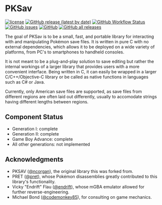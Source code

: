 PKSav
===============================================

[![license](https://img.shields.io/badge/license-MIT-blue.svg)](https://github.com/ncorgan/pksav/blob/master/LICENSE.txt) [![GitHub release (latest by date)](https://img.shields.io/github/v/release/savaughn/pksav)](https://github.com/savaughn/pksav/releases) [![GitHub Workflow Status](https://img.shields.io/github/actions/workflow/status/savaughn/pksav/build-macos.yml?branch=master)](https://github.com/savaughn/pksav/actions) [![GitHub issues](https://img.shields.io/github/issues/savaughn/pksav)](https://github.com/savaughn/pksav/issues) [![GitHub](https://img.shields.io/github/license/savaughn/pksav)](https://github.com/savaughn/pksav/blob/main/LICENSE) [![GitHub all releases](https://img.shields.io/github/downloads/savaughn/pksav/total)](https://github.com/savaughn/pksav/releases)

The goal of PKSav is to be a small, fast, and portable library for interacting with
and manipulating Pokémon save files. It is written in pure C with no external dependencies,
which allows it to be deployed on a wide variety of platforms, from PC's to smartphones to
handheld consoles.

It is not meant to be a plug-and-play solution to save editing but rather the
internal workings of a larger library that provides users with a more convenient interface.
Being written in C, it can easily be wrapped in a larger C/C++/Objective-C library or be called as native
functions in languages such as C# or Java.

Currently, only American save files are supported, as save files from different regions are often laid
out differently, usually to accomodate strings having different lengths between regions.


Component Status
-------------------------------------
 * Generation I: complete
 * Generation II: complete
 * Game Boy Advance: complete
 * All other generations: not implemented

Acknowledgments
-------------------------------------
* PKSAV ([@ncorgan](https://github.com/ncorgan/pksav)), the original library this was forked from.
* PRET ([@pret](https://github.com/pret)), whose Pokémon disassemblies greatly contributed to this library's functionality.
* Vicky "Endrift" Flau ([@endrift](https://github.com/endrift)), whose mGBA emulator allowed for further reverse-engineering.
* Michael Bond ([@codemonkey85](https://github.com/codemonkey85)), for consulting on game mechanics.
